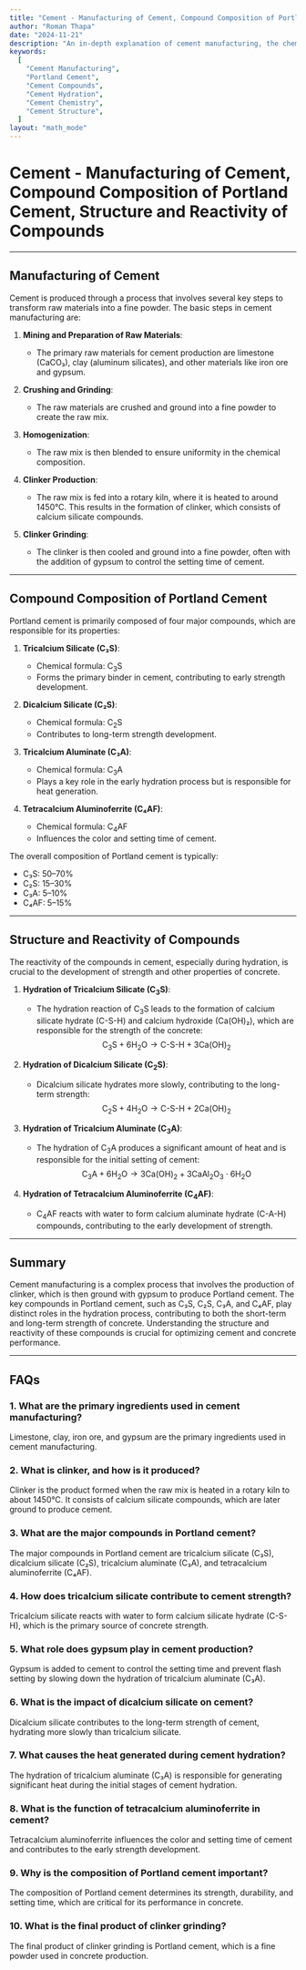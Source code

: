 ```yaml
---
title: "Cement - Manufacturing of Cement, Compound Composition of Portland Cement, Structure and Reactivity of Compounds"
author: "Roman Thapa"
date: "2024-11-21"
description: "An in-depth explanation of cement manufacturing, the chemical composition of Portland cement, and the structure and reactivity of its compounds."
keywords:
  [
    "Cement Manufacturing",
    "Portland Cement",
    "Cement Compounds",
    "Cement Hydration",
    "Cement Chemistry",
    "Cement Structure",
  ]
layout: "math_mode"
---
```


# Cement - Manufacturing of Cement, Compound Composition of Portland Cement, Structure and Reactivity of Compounds

---

## Manufacturing of Cement

Cement is produced through a process that involves several key steps to transform raw materials into a fine powder. The basic steps in cement manufacturing are:

1. **Mining and Preparation of Raw Materials**:
   - The primary raw materials for cement production are limestone (CaCO₃), clay (aluminum silicates), and other materials like iron ore and gypsum.
   
2. **Crushing and Grinding**:
   - The raw materials are crushed and ground into a fine powder to create the raw mix.

3. **Homogenization**:
   - The raw mix is then blended to ensure uniformity in the chemical composition.

4. **Clinker Production**:
   - The raw mix is fed into a rotary kiln, where it is heated to around 1450°C. This results in the formation of clinker, which consists of calcium silicate compounds.

5. **Clinker Grinding**:
   - The clinker is then cooled and ground into a fine powder, often with the addition of gypsum to control the setting time of cement.

---

## Compound Composition of Portland Cement

Portland cement is primarily composed of four major compounds, which are responsible for its properties:

1. **Tricalcium Silicate (C₃S)**:
   - Chemical formula: $\text{C}_3\text{S}$
   - Forms the primary binder in cement, contributing to early strength development.

2. **Dicalcium Silicate (C₂S)**:
   - Chemical formula: $\text{C}_2\text{S}$
   - Contributes to long-term strength development.

3. **Tricalcium Aluminate (C₃A)**:
   - Chemical formula: $\text{C}_3\text{A}$
   - Plays a key role in the early hydration process but is responsible for heat generation.

4. **Tetracalcium Aluminoferrite (C₄AF)**:
   - Chemical formula: $\text{C}_4\text{AF}$
   - Influences the color and setting time of cement.

The overall composition of Portland cement is typically:

- C₃S: 50–70%
- C₂S: 15–30%
- C₃A: 5–10%
- C₄AF: 5–15%

---

## Structure and Reactivity of Compounds

The reactivity of the compounds in cement, especially during hydration, is crucial to the development of strength and other properties of concrete.

1. **Hydration of Tricalcium Silicate ($\text{C}_3\text{S}$)**:
   - The hydration reaction of $\text{C}_3\text{S}$ leads to the formation of calcium silicate hydrate (C-S-H) and calcium hydroxide (Ca(OH)₂), which are responsible for the strength of the concrete:
   $$ \text{C}_3\text{S} + 6\text{H}_2\text{O} \rightarrow \text{C-S-H} + 3\text{Ca(OH)}_2 $$

2. **Hydration of Dicalcium Silicate ($\text{C}_2\text{S}$)**:
   - Dicalcium silicate hydrates more slowly, contributing to the long-term strength:
   $$ \text{C}_2\text{S} + 4\text{H}_2\text{O} \rightarrow \text{C-S-H} + 2\text{Ca(OH)}_2 $$

3. **Hydration of Tricalcium Aluminate ($\text{C}_3\text{A}$)**:
   - The hydration of $\text{C}_3\text{A}$ produces a significant amount of heat and is responsible for the initial setting of cement:
   $$ \text{C}_3\text{A} + 6\text{H}_2\text{O} \rightarrow 3\text{Ca(OH)}_2 + 3\text{CaAl}_2\text{O}_3 \cdot 6\text{H}_2\text{O} $$

4. **Hydration of Tetracalcium Aluminoferrite ($\text{C}_4\text{AF}$)**:
   - $\text{C}_4\text{AF}$ reacts with water to form calcium aluminate hydrate (C-A-H) compounds, contributing to the early development of strength.

---

## Summary

Cement manufacturing is a complex process that involves the production of clinker, which is then ground with gypsum to produce Portland cement. The key compounds in Portland cement, such as C₃S, C₂S, C₃A, and C₄AF, play distinct roles in the hydration process, contributing to both the short-term and long-term strength of concrete. Understanding the structure and reactivity of these compounds is crucial for optimizing cement and concrete performance.

---

## FAQs

### 1. What are the primary ingredients used in cement manufacturing?
Limestone, clay, iron ore, and gypsum are the primary ingredients used in cement manufacturing.

### 2. What is clinker, and how is it produced?
Clinker is the product formed when the raw mix is heated in a rotary kiln to about 1450°C. It consists of calcium silicate compounds, which are later ground to produce cement.

### 3. What are the major compounds in Portland cement?
The major compounds in Portland cement are tricalcium silicate (C₃S), dicalcium silicate (C₂S), tricalcium aluminate (C₃A), and tetracalcium aluminoferrite (C₄AF).

### 4. How does tricalcium silicate contribute to cement strength?
Tricalcium silicate reacts with water to form calcium silicate hydrate (C-S-H), which is the primary source of concrete strength.

### 5. What role does gypsum play in cement production?
Gypsum is added to cement to control the setting time and prevent flash setting by slowing down the hydration of tricalcium aluminate (C₃A).

### 6. What is the impact of dicalcium silicate on cement?
Dicalcium silicate contributes to the long-term strength of cement, hydrating more slowly than tricalcium silicate.

### 7. What causes the heat generated during cement hydration?
The hydration of tricalcium aluminate (C₃A) is responsible for generating significant heat during the initial stages of cement hydration.

### 8. What is the function of tetracalcium aluminoferrite in cement?
Tetracalcium aluminoferrite influences the color and setting time of cement and contributes to the early strength development.

### 9. Why is the composition of Portland cement important?
The composition of Portland cement determines its strength, durability, and setting time, which are critical for its performance in concrete.

### 10. What is the final product of clinker grinding?
The final product of clinker grinding is Portland cement, which is a fine powder used in concrete production.